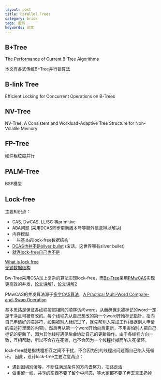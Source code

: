 ```yaml
---
layout: post
title: Parallel Trees
category: brick
tags: 搬砖
keywords: 论文
---
```


## B+Tree

The Performance of Current B-Tree Algorithms

本文有各式传统B+Tree并行锁算法

## B-link Tree

Efficient Locking for Concurrent Operations on B-Trees

## NV-Tree

NV-Tree: A Consistent and Workload-Adaptive Tree Structure for Non-Volatile Memory

## FP-Tree

硬件粗粒度并行

## PALM-Tree

BSP模型


## Lock-free  
主要知识点：
* CAS, DwCAS, LL/SC 等primitive
* ABA问题 (采用DCAS同步更新版本号等额外信息得以解决)
* 内存模型
* 一些基本的lock-free数据结构
* [DCAS也并不是silver bullet](http://people.csail.mit.edu/shanir/publications/DCAS.pdf)  (废话，这世界哪有silver bullet)
* [就连lock-free自己也不是](http://www.cs.umd.edu/~abadi/papers/latch-free-cidr2017.pdf)


[What is lock free](http://www.cnblogs.com/gaochundong/p/lock_free_programming.html)  
[无锁数据结构](http://blog.jobbole.com/90811/)  


Bw-Tree采用CSA加上复杂的算法实现lock-free，而[Bz-Tree](https://dl.acm.org/doi/abs/10.1145/3164135.3164147)采用[PMwCAS](https://ieeexplore.ieee.org/abstract/document/8509270)实现更高效的并发，[论文讲解1](http://sel-fish.net/2018/10/24/pmwcas/)，[论文讲解2](https://zhuanlan.zhihu.com/p/43390204)


PMwCAS的并发算法源于[多字CAS算法](https://zhuanlan.zhihu.com/p/103989987)，[A Practical Multi-Word Compare-and-Swap Operation](https://www.cl.cam.ac.uk/research/srg/netos/papers/2002-casn.pdf)

基本思路是保证各线程按照相同的顺序访问word，从而确保未被标记的word一定是干净且可被修改的。每个线程先从自己想改的第一个word开始标记指针，指向自己申请好的描述符，如果被别人标记过了，就先帮别人完成工作(根据别人申请的描述符里面的内容)。然后再从第一个word开始向后更新，不用害怕别人把自己标记的更新了，因为其他线程遇见后会协助自己的更新操作。由于各线程方向一致，互相帮助，所以不会存在死锁，也不会因为一个线程挂掉而陷入死循环。


lock-free就是指线程相互之间不干扰，不会因为别的线程出问题而自己陷入死循环。
因此，设计lock-free主要注意两点：  
* 遇到困境别傻等，不断往满足条件的方向去努力，把路走活
* 做事留一线，共享的东西不要了留个中间态，等大家都不要了再去真正扔掉